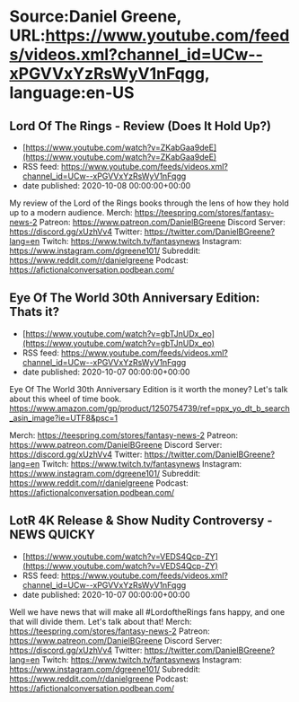 # Source:Daniel Greene, URL:https://www.youtube.com/feeds/videos.xml?channel_id=UCw--xPGVVxYzRsWyV1nFqgg, language:en-US

## Lord Of The Rings - Review (Does It Hold Up?)
 - [https://www.youtube.com/watch?v=ZKabGaa9deE](https://www.youtube.com/watch?v=ZKabGaa9deE)
 - RSS feed: https://www.youtube.com/feeds/videos.xml?channel_id=UCw--xPGVVxYzRsWyV1nFqgg
 - date published: 2020-10-08 00:00:00+00:00

My review of the Lord of the Rings books through the lens of how they hold up to a modern audience. 
Merch: https://teespring.com/stores/fantasy-news-2
Patreon: https://www.patreon.com/DanielBGreene
Discord Server: https://discord.gg/xUzhVv4
Twitter: https://twitter.com/DanielBGreene?lang=en
Twitch: https://www.twitch.tv/fantasynews
Instagram: https://www.instagram.com/dgreene101/
Subreddit: https://www.reddit.com/r/danielgreene
Podcast: https://afictionalconversation.podbean.com/

## Eye Of The World 30th Anniversary Edition: Thats it?
 - [https://www.youtube.com/watch?v=gbTJnUDx_eo](https://www.youtube.com/watch?v=gbTJnUDx_eo)
 - RSS feed: https://www.youtube.com/feeds/videos.xml?channel_id=UCw--xPGVVxYzRsWyV1nFqgg
 - date published: 2020-10-07 00:00:00+00:00

Eye Of The World 30th Anniversary Edition is it worth the money? Let's talk about this wheel of time book. 
https://www.amazon.com/gp/product/1250754739/ref=ppx_yo_dt_b_search_asin_image?ie=UTF8&psc=1

Merch: https://teespring.com/stores/fantasy-news-2
Patreon: https://www.patreon.com/DanielBGreene
Discord Server: https://discord.gg/xUzhVv4
Twitter: https://twitter.com/DanielBGreene?lang=en
Twitch: https://www.twitch.tv/fantasynews
Instagram: https://www.instagram.com/dgreene101/
Subreddit: https://www.reddit.com/r/danielgreene
Podcast: https://afictionalconversation.podbean.com/

## LotR 4K Release & Show Nudity Controversy - NEWS QUICKY
 - [https://www.youtube.com/watch?v=VEDS4Qcp-ZY](https://www.youtube.com/watch?v=VEDS4Qcp-ZY)
 - RSS feed: https://www.youtube.com/feeds/videos.xml?channel_id=UCw--xPGVVxYzRsWyV1nFqgg
 - date published: 2020-10-07 00:00:00+00:00

Well we have news that will make all #LordoftheRings fans happy, and one that will divide them. Let's talk about that! 
Merch: https://teespring.com/stores/fantasy-news-2
Patreon: https://www.patreon.com/DanielBGreene
Discord Server: https://discord.gg/xUzhVv4
Twitter: https://twitter.com/DanielBGreene?lang=en
Twitch: https://www.twitch.tv/fantasynews
Instagram: https://www.instagram.com/dgreene101/
Subreddit: https://www.reddit.com/r/danielgreene
Podcast: https://afictionalconversation.podbean.com/

